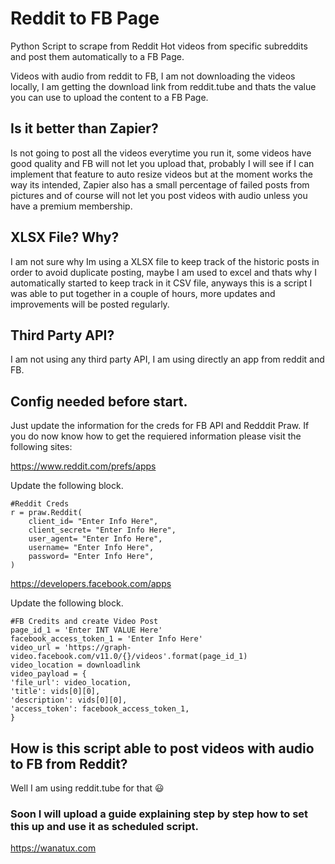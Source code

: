 # Reddit to FB Page
 Python Script to scrape from Reddit Hot videos from specific subreddits and post them automatically to a FB Page.

Videos with audio from reddit to FB, I am not downloading the videos locally, I am getting the download link from reddit.tube and thats the value you can use to upload the content to a FB Page.

## Is it better than Zapier?

Is not going to post all the videos everytime you run it, some videos have good quality and FB will not let you upload that, probably I will see if I can implement that feature to auto resize videos but at the moment works the way its intended, Zapier also has a small percentage of failed posts from pictures and of course will not let you post videos with audio unless you have a premium membership.

## XLSX File? Why?
I am not sure why Im using a XLSX file to keep track of the historic posts in order to avoid duplicate posting, maybe I am used to excel and thats why I automatically started to keep track in it CSV file, anyways this is a script I was able to put together in a couple of hours, more updates and improvements will be posted regularly.

## Third Party API?
I am not using any third party API, I am using directly an app from reddit and FB.

## Config needed before start.

Just update the information for the creds for FB API and Redddit Praw.
If you do now know how to get the requiered information please visit the following sites:

https://www.reddit.com/prefs/apps

Update the following block.
```
#Reddit Creds
r = praw.Reddit(
    client_id= "Enter Info Here",
    client_secret= "Enter Info Here",
    user_agent= "Enter Info Here",
    username= "Enter Info Here",
    password= "Enter Info Here",
)
```
https://developers.facebook.com/apps

Update the following block.
```
#FB Credits and create Video Post  
page_id_1 = 'Enter INT VALUE Here'
facebook_access_token_1 = 'Enter Info Here'    
video_url = 'https://graph-video.facebook.com/v11.0/{}/videos'.format(page_id_1)
video_location = downloadlink
video_payload = {
'file_url': video_location,
'title': vids[0][0],
'description': vids[0][0],        
'access_token': facebook_access_token_1,
}
```
## How is this script able to post videos with audio to FB from Reddit?
Well I am using reddit.tube for that :smiley:


### Soon I will upload a guide explaining step by step how to set this up and use it as scheduled script.

https://wanatux.com
